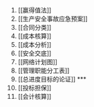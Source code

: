1. [[赢得值法]]
2. [[生产安全事故应急预案]]
3. [[合同分类]]
4. [[成本核算]]
5. [[成本分析]]
6. [[安全交底]]
7. [[网络计划图]]
8. [[管理职能分工表]]
9. [[总进度目标的论证]]  *** 
10. [[投标担保]]
11. [[会计核算]]
